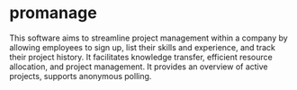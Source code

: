 # promanage
This software aims to streamline project management within a company by allowing employees to sign up, list their skills and experience, and track their project history. It facilitates knowledge transfer, efficient resource allocation, and project management. It provides an overview of active projects, supports anonymous polling.
